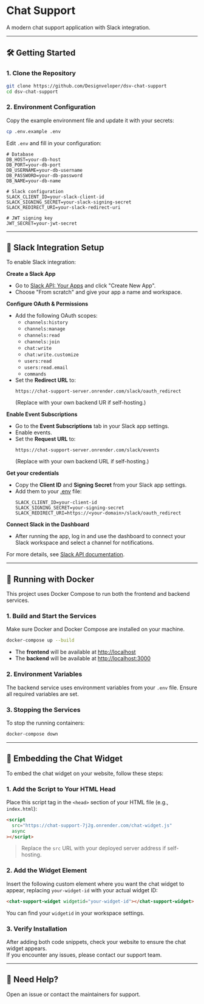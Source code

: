 # Chat Support

A modern chat support application with Slack integration.

---

## 🛠️ Getting Started

### 1. Clone the Repository

```bash
git clone https://github.com/Designveloper/dsv-chat-support
cd dsv-chat-support
```

### 2. Environment Configuration

Copy the example environment file and update it with your secrets:

```bash
cp .env.example .env
```

Edit `.env` and fill in your configuration:

```env
# Database
DB_HOST=your-db-host
DB_PORT=your-db-port
DB_USERNAME=your-db-username
DB_PASSWORD=your-db-password
DB_NAME=your-db-name

# Slack configuration
SLACK_CLIENT_ID=your-slack-client-id
SLACK_SIGNING_SECRET=your-slack-signing-secret
SLACK_REDIRECT_URI=your-slack-redirect-uri

# JWT signing key
JWT_SECRET=your-jwt-secret
```

---

## 🔗 Slack Integration Setup

To enable Slack integration:

**Create a Slack App**

- Go to [Slack API: Your Apps](https://api.slack.com/apps) and click "Create New App".
- Choose "From scratch" and give your app a name and workspace.

**Configure OAuth & Permissions**

- Add the following OAuth scopes:
  - `channels:history`
  - `channels:manage`
  - `channels:read`
  - `channels:join`
  - `chat:write`
  - `chat:write.customize`
  - `users:read`
  - `users:read.email`
  - `commands`
- Set the **Redirect URL** to:
  ```
  https://chat-support-server.onrender.com/slack/oauth_redirect
  ```
  (Replace with your own backend UR if self-hosting.)

**Enable Event Subscriptions**

- Go to the **Event Subscriptions** tab in your Slack app settings.
- Enable events.
- Set the **Request URL** to:
  ```
  https://chat-support-server.onrender.com/slack/events
  ```
  (Replace with your own backend URL if self-hosting.)

**Get your credentials**

- Copy the **Client ID** and **Signing Secret** from your Slack app settings.
- Add them to your [.env](http://_vscodecontentref_/1) file:
  ```
  SLACK_CLIENT_ID=your-client-id
  SLACK_SIGNING_SECRET=your-signing-secret
  SLACK_REDIRECT_URI=https://<your-domain>/slack/oauth_redirect
  ```

**Connect Slack in the Dashboard**

- After running the app, log in and use the dashboard to connect your Slack workspace and select a channel for notifications.

For more details, see [Slack API documentation](https://api.slack.com/).

---

## 🚀 Running with Docker

This project uses Docker Compose to run both the frontend and backend services.

### 1. Build and Start the Services

Make sure Docker and Docker Compose are installed on your machine.

```bash
docker-compose up --build
```

- The **frontend** will be available at [http://localhost](http://localhost)
- The **backend** will be available at [http://localhost:3000](http://localhost:3000)

### 2. Environment Variables

The backend service uses environment variables from your `.env` file. Ensure all required variables are set.

### 3. Stopping the Services

To stop the running containers:

```bash
docker-compose down
```

---

## 🧩 Embedding the Chat Widget

To embed the chat widget on your website, follow these steps:

### 1. Add the Script to Your HTML Head

Place this script tag in the `<head>` section of your HTML file (e.g., `index.html`):

```html
<script
  src="https://chat-support-7j2g.onrender.com/chat-widget.js"
  async
></script>
```

> Replace the `src` URL with your deployed server address if self-hosting.

### 2. Add the Widget Element

Insert the following custom element where you want the chat widget to appear, replacing `your-widget-id` with your actual widget ID:

```html
<chat-support-widget widgetid="your-widget-id"></chat-support-widget>
```

You can find your `widgetid` in your workspace settings.

### 3. Verify Installation

After adding both code snippets, check your website to ensure the chat widget appears.  
If you encounter any issues, please contact our support team.

---

## 📢 Need Help?

Open an issue or contact the maintainers for support.
